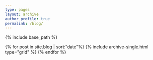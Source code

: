 ```yaml
---
type: pages
layout: archive
author_profile: true
permalink: /blog/
---
```


{% include base_path %}

<div class="grid__wrapper">
  {% for post in site.blog | sort:"date"%}
    {% include archive-single.html type="grid" %}
  {% endfor %}
</div>
